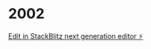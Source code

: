 # 2002

[Edit in StackBlitz next generation editor ⚡️](https://stackblitz.com/~/github.com/ZoumClub/2002)